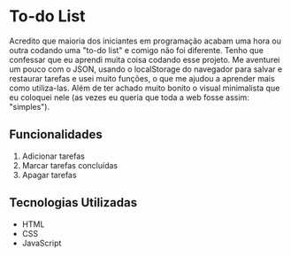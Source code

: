 # To-do List 

Acredito que maioria dos iniciantes em programação acabam uma hora ou outra codando uma "to-do list" e comigo não foi diferente. Tenho que confessar que eu aprendi muita coisa codando esse projeto. Me aventurei um pouco com o JSON, usando o localStorage do navegador para salvar e restaurar tarefas e usei muito funções, o que me ajudou a aprender mais como utiliza-las. Além de ter achado muito bonito o visual minimalista que eu coloquei nele (as vezes eu queria que toda a web fosse assim: "simples").

## Funcionalidades
1. Adicionar tarefas
2. Marcar tarefas concluídas
3. Apagar tarefas

## Tecnologias Utilizadas
- HTML
- CSS
- JavaScript

